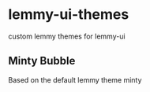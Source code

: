 # lemmy-ui-themes
custom lemmy themes for lemmy-ui

## Minty Bubble
Based on the default lemmy theme minty

